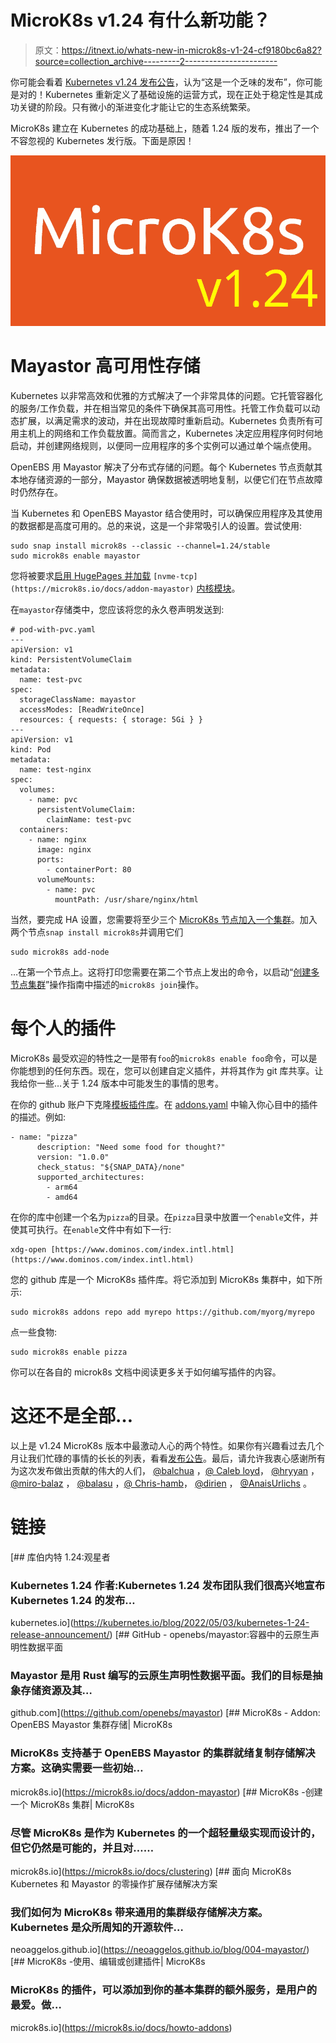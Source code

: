 # MicroK8s v1.24 有什么新功能？

> 原文：<https://itnext.io/whats-new-in-microk8s-v1-24-cf9180bc6a82?source=collection_archive---------2----------------------->

你可能会看着 [Kubernetes v1.24 发布公告](https://kubernetes.io/blog/2022/05/03/kubernetes-1-24-release-announcement/)，认为“这是一个乏味的发布”，你可能是对的！Kubernetes 重新定义了基础设施的运营方式，现在正处于稳定性是其成功关键的阶段。只有微小的渐进变化才能让它的生态系统繁荣。

MicroK8s 建立在 Kubernetes 的成功基础上，随着 1.24 版的发布，推出了一个不容忽视的 Kubernetes 发行版。下面是原因！

![](img/9a753cfb564bd15b989d6f187bd6a2b3.png)

# Mayastor 高可用性存储

Kubernetes 以非常高效和优雅的方式解决了一个非常具体的问题。它托管容器化的服务/工作负载，并在相当常见的条件下确保其高可用性。托管工作负载可以动态扩展，以满足需求的波动，并在出现故障时重新启动。Kubernetes 负责所有可用主机上的网络和工作负载放置。简而言之，Kubernetes 决定应用程序何时何地启动，并创建网络规则，以便同一应用程序的多个实例可以通过单个端点使用。

OpenEBS 用 Mayastor 解决了分布式存储的问题。每个 Kubernetes 节点贡献其本地存储资源的一部分，Mayastor 确保数据被透明地复制，以便它们在节点故障时仍然存在。

当 Kubernetes 和 OpenEBS Mayastor 结合使用时，可以确保应用程序及其使用的数据都是高度可用的。总的来说，这是一个非常吸引人的设置。尝试使用:

```
sudo snap install microk8s --classic --channel=1.24/stable
sudo microk8s enable mayastor
```

您将被要求[启用 HugePages 并加载](https://microk8s.io/docs/addon-mayastor) `[nvme-tcp](https://microk8s.io/docs/addon-mayastor)` [内核模块](https://microk8s.io/docs/addon-mayastor)。

在`mayastor`存储类中，您应该将您的永久卷声明发送到:

```
# pod-with-pvc.yaml
---
apiVersion: v1
kind: PersistentVolumeClaim
metadata:
  name: test-pvc
spec:
  storageClassName: mayastor
  accessModes: [ReadWriteOnce]
  resources: { requests: { storage: 5Gi } }
---
apiVersion: v1
kind: Pod
metadata:
  name: test-nginx
spec:
  volumes:
    - name: pvc
      persistentVolumeClaim:
        claimName: test-pvc
  containers:
    - name: nginx
      image: nginx
      ports:
        - containerPort: 80
      volumeMounts:
        - name: pvc
          mountPath: /usr/share/nginx/html
```

当然，要完成 HA 设置，您需要将至少三个 [MicroK8s 节点加入一个集群](https://microk8s.io/docs/clustering)。加入两个节点`snap install microk8s`并调用它们

```
sudo microk8s add-node
```

…在第一个节点上。这将打印您需要在第二个节点上发出的命令，以启动“[创建多节点集群](https://microk8s.io/docs/clustering)”操作指南中描述的`microk8s join`操作。

# 每个人的插件

MicroK8s 最受欢迎的特性之一是带有`foo`的`microk8s enable foo`命令，可以是你能想到的任何东西。现在，您可以创建自定义插件，并将其作为 git 库共享。让我给你一些…关于 1.24 版本中可能发生的事情的思考。

在你的 github 账户下克隆[模板插件库](https://github.com/canonical/microk8s-addons-repo-template)。在 [addons.yaml](https://github.com/canonical/microk8s-addons-repo-template/blob/main/addons.yaml) 中输入你心目中的插件的描述。例如:

```
- name: "pizza"
      description: "Need some food for thought?"
      version: "1.0.0"
      check_status: "${SNAP_DATA}/none"
      supported_architectures:
        - arm64
        - amd64
```

在你的库中创建一个名为`pizza`的目录。在`pizza`目录中放置一个`enable`文件，并使其可执行。在`enable`文件中有如下一行:

```
xdg-open [https://www.dominos.com/index.intl.html](https://www.dominos.com/index.intl.html)
```

您的 github 库是一个 MicroK8s 插件库。将它添加到 MicroK8s 集群中，如下所示:

```
sudo microk8s addons repo add myrepo https://github.com/myorg/myrepo
```

点一些食物:

```
sudo microk8s enable pizza
```

你可以在各自的 microk8s 文档中阅读更多关于如何编写插件的内容。

# 这还不是全部…

以上是 v1.24 MicroK8s 版本中最激动人心的两个特性。如果你有兴趣看过去几个月让我们忙碌的事情的长长的列表，看看[发布公告](https://discuss.kubernetes.io/t/microk8s-v1-24-released/19883)。最后，请允许我衷心感谢所有为这次发布做出贡献的伟大的人们， [@balchua](https://github.com/balchua) ，[@ Caleb loyd](https://github.com/caleblloyd)， [@hryyan](https://github.com/hryyan) ， [@miro-balaz](https://github.com/miro-balaz) ， [@balasu](https://github.com/balasu) ，[@ Chris-hamb](https://github.com/chris-hamper)， [@dirien](https://github.com/dirien) ， [@AnaisUrlichs](https://github.com/AnaisUrlichs) 。

# 链接

[](https://kubernetes.io/blog/2022/05/03/kubernetes-1-24-release-announcement/) [## 库伯内特 1.24:观星者

### Kubernetes 1.24 作者:Kubernetes 1.24 发布团队我们很高兴地宣布 Kubernetes 1.24 的发布…

kubernetes.io](https://kubernetes.io/blog/2022/05/03/kubernetes-1-24-release-announcement/) [](https://github.com/openebs/mayastor) [## GitHub - openebs/mayastor:容器中的云原生声明性数据平面

### Mayastor 是用 Rust 编写的云原生声明性数据平面。我们的目标是抽象存储资源及其…

github.com](https://github.com/openebs/mayastor)  [## MicroK8s - Addon: OpenEBS Mayastor 集群存储| MicroK8s

### MicroK8s 支持基于 OpenEBS Mayastor 的集群就绪复制存储解决方案。这确实需要一些初始…

microk8s.io](https://microk8s.io/docs/addon-mayastor) [](https://microk8s.io/docs/clustering) [## MicroK8s -创建一个 MicroK8s 集群| MicroK8s

### 尽管 MicroK8s 是作为 Kubernetes 的一个超轻量级实现而设计的，但它仍然是可能的，并且对……

microk8s.io](https://microk8s.io/docs/clustering) [](https://neoaggelos.github.io/blog/004-mayastor/) [## 面向 MicroK8s Kubernetes 和 Mayastor 的零操作扩展存储解决方案

### 我们如何为 MicroK8s 带来通用的集群级存储解决方案。Kubernetes 是众所周知的开源软件…

neoaggelos.github.io](https://neoaggelos.github.io/blog/004-mayastor/) [](https://microk8s.io/docs/howto-addons) [## MicroK8s -使用、编辑或创建插件| MicroK8s

### MicroK8s 的插件，可以添加到你的基本集群的额外服务，是用户的最爱。做…

microk8s.io](https://microk8s.io/docs/howto-addons)